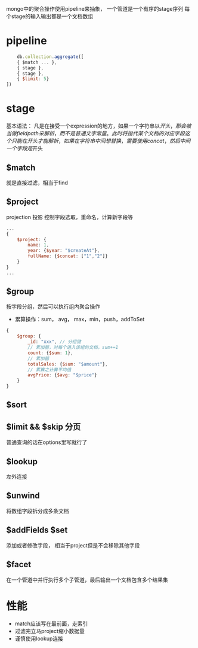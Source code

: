 mongo中的聚合操作使用pipeline来抽象， 一个管道是一个有序的stage序列
每个stage的输入输出都是一个文档数组
# pipeline
```js
	db.collection.aggregate([
	{ $match ... },
	{ stage },
	{ stage },
	{ $limit: 5}
])
```
# stage
基本语法：
凡是在接受一个expression的地方，如果一个字符串以$开头， 那会被当做field path来解析，而不是普通文字常量。此时将指代某个文档的对应字段
这个只能在开头才能解析， 如果在字符串中间想替换，需要使用concat，然后中间一个字段是$开头
## $match
就是直接过滤，相当于find
## $project
projection 投影
控制字段选取，重命名，计算新字段等
```js
...
{
	$project: {
		name: 1,
		year: {$year: "$createAt"},
		fullName: {$concat: ["1","2"]}
	}
}
...
```
## $group
按字段分组，然后可以执行组内聚合操作
- 累算操作：sum， avg， max，min，push，addToSet
```js
{
	$group: {
		_id: "xxx", // 分组键
		// 累加器，对每个进入该组的文档，sum+=1
		count: {$sum: 1},
		// 累加器
		totalSales: {$sum: "$amount"},
		// 累算之计算平均值
		avgPrice: {$avg: "$price"}
	}
}
```
## $sort
## $limit && $skip 分页
普通查询的话在options里写就行了

## $lookup
左外连接

## $unwind
将数组字段拆分成多条文档

## $addFields $set
添加或者修改字段， 相当于project但是不会移除其他字段

## $facet
在一个管道中并行执行多个子管道，最后输出一个文档包含多个结果集

# 性能
- match应该写在最前面，走索引
- 过滤完立马project缩小数据量
- 谨慎使用lookup连接

